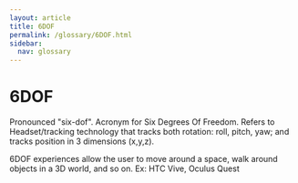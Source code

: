 ```yaml
---
layout: article
title: 6DOF
permalink: /glossary/6DOF.html
sidebar:
  nav: glossary
---
```

# 6DOF
Pronounced "six-dof".
Acronym for Six Degrees Of Freedom.
Refers to Headset/tracking technology that tracks both rotation: roll, pitch, yaw; and tracks position in 3 dimensions (x,y,z).

6DOF experiences allow the user to move around a space, walk around objects in a 3D world, and so on.  Ex: HTC Vive, Oculus Quest